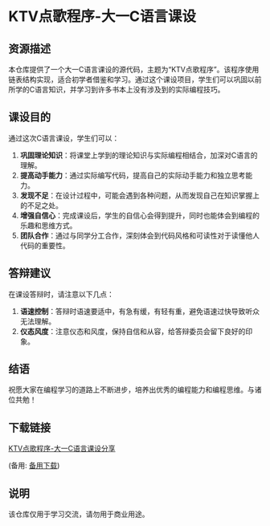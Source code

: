 # KTV点歌程序-大一C语言课设

## 资源描述

本仓库提供了一个大一C语言课设的源代码，主题为“KTV点歌程序”。该程序使用链表结构实现，适合初学者借鉴和学习。通过这个课设项目，学生们可以巩固以前所学的C语言知识，并学习到许多书本上没有涉及到的实际编程技巧。

## 课设目的

通过这次C语言课设，学生们可以：

1. **巩固理论知识**：将课堂上学到的理论知识与实际编程相结合，加深对C语言的理解。
2. **提高动手能力**：通过实际编写代码，提高自己的实际动手能力和独立思考能力。
3. **发现不足**：在设计过程中，可能会遇到各种问题，从而发现自己在知识掌握上的不足之处。
4. **增强自信心**：完成课设后，学生的自信心会得到提升，同时也能体会到编程的乐趣和思维方式。
5. **团队合作**：通过与同学分工合作，深刻体会到代码风格和可读性对于读懂他人代码的重要性。

## 答辩建议

在课设答辩时，请注意以下几点：

1. **语速控制**：答辩时语速要适中，有急有缓，有轻有重，避免语速过快导致听众无法理解。
2. **仪态风度**：注意仪态和风度，保持自信和从容，给答辩委员会留下良好的印象。

## 结语

祝愿大家在编程学习的道路上不断进步，培养出优秀的编程能力和编程思维。与诸位共勉！

## 下载链接
[KTV点歌程序-大一C语言课设分享](https://pan.quark.cn/s/0f865fc634cd) 

(备用: [备用下载](https://pan.baidu.com/s/1NRAA9098FWL4ktbnCfFGCA?pwd=1234))

## 说明

该仓库仅用于学习交流，请勿用于商业用途。
